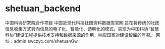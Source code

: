# shetuan_backend
中国科协研究院合作项目 中国近现代科技社团资料数据库官网
旨在将传统的社团信息收集方式转向信息的电子化、智能化、透明化的模式。实现为中国科协“智慧科协”建设工程提供技术支持和数据来源的作用，响应国家对建设智库的号召。
网址：admin.swczyc.com/shetuanGw

